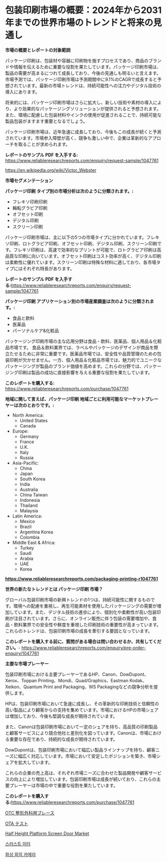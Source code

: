 <p><h1>包装印刷市場の概要：2024年から2031年までの世界市場のトレンドと将来の見通し</h1></p><p><strong>市場の概要とレポートの対象範囲</strong></p>
<p><p>パッケージ印刷は、包装材や容器に印刷物を施すプロセスであり、商品のブランドや情報を伝えるために重要な役割を果たしています。パッケージ印刷市場は、製品の需要が高まるにつれて成長しており、今後の見通しも明るいと言えます。市場予測では、パッケージ印刷市場は予測期間中に9.1%のCAGRで成長すると予想されています。最新の市場トレンドは、持続可能性への注力やデジタル技術の導入にあります。</p><p>将来的には、パッケージ印刷市場はさらに拡大し、新しい技術や素材の導入により、より効果的なパッケージングソリューションが提供されると予想されます。また、環境に配慮した包装材料やインクの使用が促進されることで、持続可能な製品包装がますます重要となるでしょう。</p><p>パッケージ印刷市場は、近年急速に成長しており、今後もこの成長が続くと予測されています。市場参入障壁が高く、競争も激しい中で、企業は革新的なアプローチを取ることが求められます。</p></p>
<p><strong>レポートのサンプル PDF を入手する:</strong> <a href="https://www.reliableresearchreports.com/enquiry/request-sample/1047761">https://www.reliableresearchreports.com/enquiry/request-sample/1047761</a></p>
<p><a href="https://en.wikipedia.org/wiki/Victor_Webster">https://en.wikipedia.org/wiki/Victor_Webster</a></p>
<p><strong>市場セグメンテーション</strong></p>
<p><strong>パッケージ印刷 タイプ別の市場分析は次のように分類されます。:</strong></p>
<p><ul><li>フレキソ印刷印刷</li><li>輪転グラビア印刷</li><li>オフセット印刷</li><li>デジタル印刷</li><li>スクリーン印刷</li></ul></p>
<p><p>パッケージ印刷市場は、主に以下の5つの市場タイプに分かれています。フレキソ印刷、ロトグラビア印刷、オフセット印刷、デジタル印刷、スクリーン印刷です。フレキソ印刷は、高速で効率的なプリントが可能で、ロトグラビア印刷は高品質な印刷に向いています。オフセット印刷はコスト効率が高く、デジタル印刷は柔軟性に優れています。スクリーン印刷は特殊な材料に適しており、各市場タイプにはそれぞれ特長があります。</p></p>
<p><strong>レポートのサンプル PDF を入手する:</strong><a href="https://www.reliableresearchreports.com/enquiry/request-sample/1047761">https://www.reliableresearchreports.com/enquiry/request-sample/1047761</a></p>
<p><strong> パッケージ印刷 アプリケーション別の市場産業調査は次のように分類されます。:</strong></p>
<p><ul><li>食品と飲料</li><li>医薬品</li><li>パーソナルケア&化粧品</li></ul></p>
<p><p>パッケージング印刷市場の主な応用分野は食品・飲料、医薬品、個人用品＆化粧品市場です。 食品＆飲料業界では、ラベルやパッケージのデザインが商品を際立たせるために非常に重要です。医薬品市場では、安全性や品質管理のための包装印刷が欠かせません。一方、個人用品＆化粧品市場では、魅力的でユニークなパッケージングが製品のブランド価値を高めます。これらの分野では、パッケージング印刷は製品の成功に直接影響を与える重要な役割を果たしています。</p></p>
<p><strong>このレポートを購入する:</strong> <a href="https://www.reliableresearchreports.com/purchase/1047761">https://www.reliableresearchreports.com/purchase/1047761</a></p>
<p><strong>地域に関して言えば、パッケージ印刷 地域ごとに利用可能なマーケットプレーヤーは次のとおりです。:</strong></p>
<p><ul>
    <li>
        North America:
        <ul>
            <li>United States</li>
            <li>Canada</li>
        </ul>
    </li>
    <li>
        Europe:
        <ul>
            <li>Germany</li>
            <li>France</li>
            <li>U.K.</li>
            <li>Italy</li>
            <li>Russia</li>
        </ul>
    </li>
    <li>
        Asia-Pacific:
        <ul>
            <li>China</li>
            <li>Japan</li>
            <li>South Korea</li>
            <li>India</li>
            <li>Australia</li>
            <li>China Taiwan</li>
            <li>Indonesia</li>
            <li>Thailand</li>
            <li>Malaysia</li>
        </ul>
    </li>
    <li>
        Latin America:
        <ul>
            <li>Mexico</li>
            <li>Brazil</li>
            <li>Argentina Korea</li>
            <li>Colombia</li>
        </ul>
    </li>
    <li>
        Middle East & Africa:
        <ul>
            <li>Turkey</li>
            <li>Saudi</li>
            <li>Arabia</li>
            <li>UAE</li>
            <li>Korea</li>
        </ul>
    </li>
    </ul></p>
<p><strong><a href="https://www.reliableresearchreports.com/packaging-printing-r1047761">https://www.reliableresearchreports.com/packaging-printing-r1047761</a></strong></p>
<p><strong>世界の新たなトレンドとは パッケージ印刷 市場？</strong></p>
<p><p>グローバル包装印刷市場の新興トレンドの1つは、持続可能性に関するものです。環境への配慮を重視し、再生可能素材を使用したパッケージングの需要が増加しています。また、デジタル技術の進歩により、個別化や柔軟性が高い包装印刷が注目されています。さらに、オンライン販売に伴う包装の需要増加や、食品・飲料業界での安全性や鮮度を重視した印刷技術の重要性が高まっています。これらのトレンドは、包装印刷市場の成長を牽引する要因となっています。</p></p>
<p><strong>このレポートを購入する前に、質問がある場合は問い合わせるか、共有してください。</strong>- <a href="https://www.reliableresearchreports.com/enquiry/pre-order-enquiry/1047761">https://www.reliableresearchreports.com/enquiry/pre-order-enquiry/1047761</a></p>
<p><strong>主要な市場プレーヤー</strong></p>
<p><p>包装印刷市場における主要プレーヤーであるHP、Canon、DowDupont、Xerox、Toppan Printing、Mondi、Quad/Graphics、Eastman Kodak、Xeikon、Quantum Print and Packaging、WS Packagingなどの競争分析を提供します。</p><p>HPは、包装印刷市場において急速に成長し、その革新的な印刷技術と信頼性の高い製品により顧客からの支持を集めています。市場におけるHPの市場シェアは増加しており、今後も堅調な成長が期待されています。</p><p>また、Canonは包装印刷市場において一定のシェアを持ち、高品質の印刷製品と顧客サービスにより競合他社と差別化を図っています。Canonは、市場における重要な存在であり、持続的な成長が期待されています。</p><p>DowDupontは、包装印刷市場において幅広い製品ラインナップを持ち、顧客ニーズに幅広く対応しています。市場において安定したポジションを築き、市場シェアを拡大しています。</p><p>これらの企業の売上高は、それぞれ市場ニーズに合わせた製品開発や顧客サービスの向上により増加しています。包装印刷市場は成長が続いており、これらの主要プレーヤーは市場の中で重要な役割を果たしています。</p></p>
<p><strong>このレポートを購入する:</strong><a href="https://www.reliableresearchreports.com/purchase/1047761">https://www.reliableresearchreports.com/purchase/1047761</a></p>
<p><p><a href="https://github.com/roulaayoub-saad/Market-Research-Report-List-3/blob/main/121454151090.md">OTC 整形外科用ブレース</a></p><p><a href="https://github.com/zjkmgcs938405/Market-Research-Report-List-3/blob/main/450909051089.md">OTA テスト</a></p><p><a href="https://issuu.com/reportprime-2/docs/half-height-platform-screen-door-market-size-2030.">Half Height Platform Screen Door Market</a></p><p><a href="https://github.com/KellyLyncyh543964/Market-Research-Report-List-3/blob/main/235209465271.md">스러스트 미터</a></p><p><a href="https://github.com/rcabello548/Market-Research-Report-List-3/blob/main/178356765272.md">화상 회의 카메라</a></p></p>